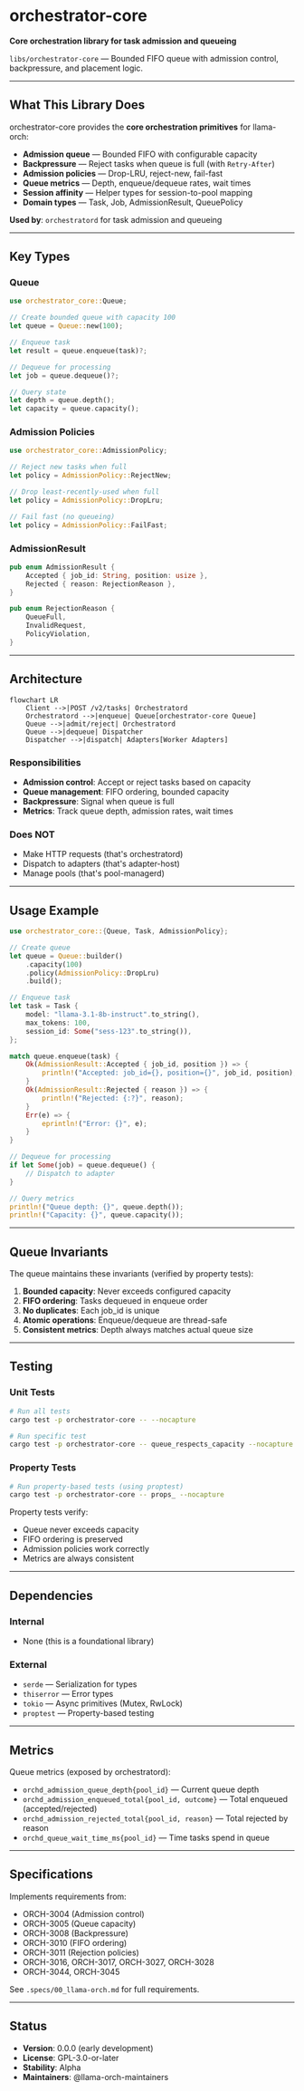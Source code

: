 # orchestrator-core

**Core orchestration library for task admission and queueing**

`libs/orchestrator-core` — Bounded FIFO queue with admission control, backpressure, and placement logic.

---

## What This Library Does

orchestrator-core provides the **core orchestration primitives** for llama-orch:

- **Admission queue** — Bounded FIFO with configurable capacity
- **Backpressure** — Reject tasks when queue is full (with `Retry-After`)
- **Admission policies** — Drop-LRU, reject-new, fail-fast
- **Queue metrics** — Depth, enqueue/dequeue rates, wait times
- **Session affinity** — Helper types for session-to-pool mapping
- **Domain types** — Task, Job, AdmissionResult, QueuePolicy

**Used by**: `orchestratord` for task admission and queueing

---

## Key Types

### Queue

```rust
use orchestrator_core::Queue;

// Create bounded queue with capacity 100
let queue = Queue::new(100);

// Enqueue task
let result = queue.enqueue(task)?;

// Dequeue for processing
let job = queue.dequeue()?;

// Query state
let depth = queue.depth();
let capacity = queue.capacity();
```

### Admission Policies

```rust
use orchestrator_core::AdmissionPolicy;

// Reject new tasks when full
let policy = AdmissionPolicy::RejectNew;

// Drop least-recently-used when full
let policy = AdmissionPolicy::DropLru;

// Fail fast (no queueing)
let policy = AdmissionPolicy::FailFast;
```

### AdmissionResult

```rust
pub enum AdmissionResult {
    Accepted { job_id: String, position: usize },
    Rejected { reason: RejectionReason },
}

pub enum RejectionReason {
    QueueFull,
    InvalidRequest,
    PolicyViolation,
}
```

---

## Architecture

```mermaid
flowchart LR
    Client -->|POST /v2/tasks| Orchestratord
    Orchestratord -->|enqueue| Queue[orchestrator-core Queue]
    Queue -->|admit/reject| Orchestratord
    Queue -->|dequeue| Dispatcher
    Dispatcher -->|dispatch| Adapters[Worker Adapters]
```

### Responsibilities

- **Admission control**: Accept or reject tasks based on capacity
- **Queue management**: FIFO ordering, bounded capacity
- **Backpressure**: Signal when queue is full
- **Metrics**: Track queue depth, admission rates, wait times

### Does NOT

- Make HTTP requests (that's orchestratord)
- Dispatch to adapters (that's adapter-host)
- Manage pools (that's pool-managerd)

---

## Usage Example

```rust
use orchestrator_core::{Queue, Task, AdmissionPolicy};

// Create queue
let queue = Queue::builder()
    .capacity(100)
    .policy(AdmissionPolicy::DropLru)
    .build();

// Enqueue task
let task = Task {
    model: "llama-3.1-8b-instruct".to_string(),
    max_tokens: 100,
    session_id: Some("sess-123".to_string()),
};

match queue.enqueue(task) {
    Ok(AdmissionResult::Accepted { job_id, position }) => {
        println!("Accepted: job_id={}, position={}", job_id, position);
    }
    Ok(AdmissionResult::Rejected { reason }) => {
        println!("Rejected: {:?}", reason);
    }
    Err(e) => {
        eprintln!("Error: {}", e);
    }
}

// Dequeue for processing
if let Some(job) = queue.dequeue() {
    // Dispatch to adapter
}

// Query metrics
println!("Queue depth: {}", queue.depth());
println!("Capacity: {}", queue.capacity());
```

---

## Queue Invariants

The queue maintains these invariants (verified by property tests):

1. **Bounded capacity**: Never exceeds configured capacity
2. **FIFO ordering**: Tasks dequeued in enqueue order
3. **No duplicates**: Each job_id is unique
4. **Atomic operations**: Enqueue/dequeue are thread-safe
5. **Consistent metrics**: Depth always matches actual queue size

---

## Testing

### Unit Tests

```bash
# Run all tests
cargo test -p orchestrator-core -- --nocapture

# Run specific test
cargo test -p orchestrator-core -- queue_respects_capacity --nocapture
```

### Property Tests

```bash
# Run property-based tests (using proptest)
cargo test -p orchestrator-core -- props_ --nocapture
```

Property tests verify:
- Queue never exceeds capacity
- FIFO ordering is preserved
- Admission policies work correctly
- Metrics are always consistent

---

## Dependencies

### Internal

- None (this is a foundational library)

### External

- `serde` — Serialization for types
- `thiserror` — Error types
- `tokio` — Async primitives (Mutex, RwLock)
- `proptest` — Property-based testing

---

## Metrics

Queue metrics (exposed by orchestratord):

- `orchd_admission_queue_depth{pool_id}` — Current queue depth
- `orchd_admission_enqueued_total{pool_id, outcome}` — Total enqueued (accepted/rejected)
- `orchd_admission_rejected_total{pool_id, reason}` — Total rejected by reason
- `orchd_queue_wait_time_ms{pool_id}` — Time tasks spend in queue

---

## Specifications

Implements requirements from:
- ORCH-3004 (Admission control)
- ORCH-3005 (Queue capacity)
- ORCH-3008 (Backpressure)
- ORCH-3010 (FIFO ordering)
- ORCH-3011 (Rejection policies)
- ORCH-3016, ORCH-3017, ORCH-3027, ORCH-3028
- ORCH-3044, ORCH-3045

See `.specs/00_llama-orch.md` for full requirements.

---

## Status

- **Version**: 0.0.0 (early development)
- **License**: GPL-3.0-or-later
- **Stability**: Alpha
- **Maintainers**: @llama-orch-maintainers
